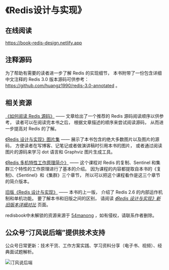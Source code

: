 # 《Redis设计与实现》

## 在线阅读

https://book-redis-design.netlify.app

## 注释源码

为了帮助有需要的读者进一步了解 Redis 的实现细节， 本书附带了一份包含详细中文注释的 Redis 3.0 版本源码可供参考： https://github.com/huangz1990/redis-3.0-annotated 。

## 相关资源

[《如何阅读 Redis 源码》](http://blog.huangz.me/diary/2014/how-to-read-redis-source-code.html) —— 文章给出了一个推荐的 Redis 源码阅读顺序以供参考， 读者可以在阅读完本书之后， 根据文章描述的顺序来尝试阅读源码， 从而进一步提高对 Redis 的了解。

[《Redis 设计与实现》图片集](http://1e-gallery.redisbook.com/) —— 展示了本书包含的绝大多数图片以及图片的源码， 方便读者在写博客、记笔记或者做演讲稿时引用本书的图片， 或者通过阅读图片的源码来学习 dot 语言和 Graphviz 图片生成工具。

[《Redis 多机特性工作原理简介》](http://www.chinahadoop.cn/course/31) —— 这个课程对 Redis 的复制、Sentinel 和集群三个特性的工作原理进行了基本的介绍。 因为课程的内容都提取自本书的《复制》、《Sentinel》和《集群》三个章节， 所以可以把这个课程看作是这三个章节的简介版本。

[旧版《Redis 设计与实现》](http://origin.redisbook.com/) —— 本书的上一版， 介绍了 Redis 2.6 的内部运作机制和单机功能。 要了解本书和旧版之间的区别， 请阅读 [*《Redis 设计与实现》新旧版本详细对比*](http://redisbook.com/different.html) 页面。

redisbook中未解锁的资源来源于 [54manong](http://www.54manong.com/ebook/%E5%A4%A7%E6%95%B0%E6%8D%AE/20181208232851/Redis%E8%AE%BE%E8%AE%A1%E4%B8%8E%E5%AE%9E%E7%8E%B0%20(%E6%95%B0%E6%8D%AE%E5%BA%93%E6%8A%80%E6%9C%AF%E4%B8%9B%E4%B9%A6)-%E9%BB%84%E5%81%A5%E5%AE%8F%20%E8%91%97/Redis%E8%AE%BE%E8%AE%A1%E4%B8%8E%E5%AE%9E%E7%8E%B0%20(%E6%95%B0%E6%8D%AE%E5%BA%93%E6%8A%80%E6%9C%AF%E4%B8%9B%E4%B9%A6)-%E9%BB%84%E5%81%A5%E5%AE%8F%20%E8%91%97.html) ，如有侵权，请联系作者删除。

## 公众号“汀风说后端”提供技术支持

公众号日常更新：技术干货、工作方案实践、学习资料分享（电子书、视频）、经典面试题解析。

![汀风说后端](https://img.github.mailjob.net/logo/wechat.mp.tingfeng.jpg)